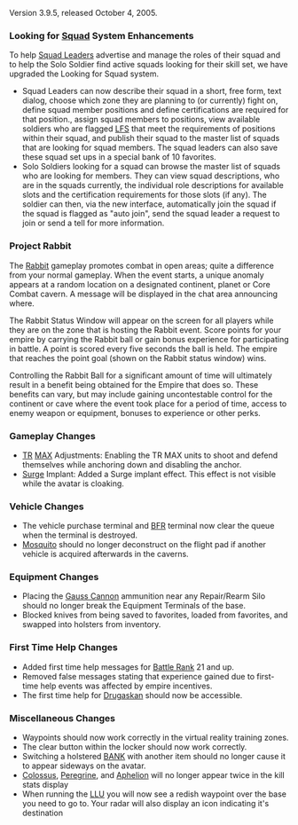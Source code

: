 Version 3.9.5, released October 4, 2005.

### Looking for [Squad](../terminology/Squad.md) System Enhancements

To help [Squad Leaders](../terminology/Squad_Leader.md) advertise and manage the
roles of their squad and to help the Solo Soldier find active squads looking for
their skill set, we have upgraded the Looking for Squad system.

- Squad Leaders can now describe their squad in a short, free form, text dialog,
  choose which zone they are planning to (or currently) fight on, define squad
  member positions and define certifications are required for that position.,
  assign squad members to positions, view available soldiers who are flagged
  [LFS](../terminology/LFS.md) that meet the requirements of positions within
  their squad, and publish their squad to the master list of squads that are
  looking for squad members. The squad leaders can also save these squad set ups
  in a special bank of 10 favorites.
- Solo Soldiers looking for a squad can browse the master list of squads who are
  looking for members. They can view squad descriptions, who are in the squads
  currently, the individual role descriptions for available slots and the
  certification requirements for those slots (if any). The soldier can then, via
  the new interface, automatically join the squad if the squad is flagged as
  "auto join", send the squad leader a request to join or send a tell for more
  information.

### Project Rabbit

The [Rabbit](../terminology/Rabbit.md) gameplay promotes combat in open areas;
quite a difference from your normal gameplay. When the event starts, a unique
anomaly appears at a random location on a designated continent, planet or Core
Combat cavern. A message will be displayed in the chat area announcing where.

The Rabbit Status Window will appear on the screen for all players while they
are on the zone that is hosting the Rabbit event. Score points for your empire
by carrying the Rabbit ball or gain bonus experience for participating in
battle. A point is scored every five seconds the ball is held. The empire that
reaches the point goal (shown on the Rabbit status window) wins.

Controlling the Rabbit Ball for a significant amount of time will ultimately
result in a benefit being obtained for the Empire that does so. These benefits
can vary, but may include gaining uncontestable control for the continent or
cave where the event took place for a period of time, access to enemy weapon or
equipment, bonuses to experience or other perks.

### Gameplay Changes

- [TR](../factions/Terran_Republic.md) [MAX](../armor/Mechanized_Assault_Exo-Suit.md)
  Adjustments: Enabling the TR MAX units to shoot and defend themselves while
  anchoring down and disabling the anchor.
- [Surge](../implants/Surge.md) Implant: Added a Surge implant effect. This
  effect is not visible while the avatar is cloaking.

### Vehicle Changes

- The vehicle purchase terminal and [BFR](../vehicles/BattleFrame_Robotics.md)
  terminal now clear the queue when the terminal is destroyed.
- [Mosquito](../vehicles/Mosquito.md) should no longer deconstruct on the flight
  pad if another vehicle is acquired afterwards in the caverns.

### Equipment Changes

- Placing the [Gauss Cannon](../items/Gauss_Cannon.md) ammunition near any
  Repair/Rearm Silo should no longer break the Equipment Terminals of the base.
- Blocked knives from being saved to favorites, loaded from favorites, and
  swapped into holsters from inventory.

### First Time Help Changes

- Added first time help messages for
  [Battle Rank](../terminology/Battle_Rank.md) 21 and up.
- Removed false messages stating that experience gained due to first-time help
  events was affected by empire incentives.
- The first time help for [Drugaskan](../locations/Drugaskan.md) should now be
  accessible.

### Miscellaneous Changes

- Waypoints should now work correctly in the virtual reality training zones.
- The clear button within the locker should now work correctly.
- Switching a holstered [BANK](../weapons/Body_Armor_Nano_Kit.md) with another
  item should no longer cause it to appear sideways on the avatar.
- [Colossus](../vehicles/Colossus.md), [Peregrine](../vehicles/Peregrine.md),
  and [Aphelion](../vehicles/Aphelion.md) will no longer appear twice in the
  kill stats display
- When running the [LLU](../terminology/Lattice_Logic_Unit.md) you will now see
  a redish waypoint over the base you need to go to. Your radar will also
  display an icon indicating it's destination

